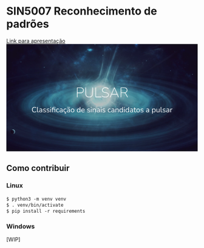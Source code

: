 # SIN5007 Reconhecimento de padrões

[Link para apresentação](https://docs.google.com/presentation/d/1vQtBxP6yt8d-VhuUQwEc9XIUphzTRLUdJoI13j-P8Xk/edit)
![Link para apresentação](assets/presentation/presentation.png)


## Como contribuir

### Linux
```
$ python3 -m venv venv
$ . venv/bin/activate
$ pip install -r requirements
```

### Windows
[WIP]